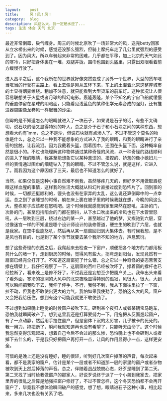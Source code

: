 ```yaml
---
layout:    post
title:     风！风！风！
category:  blog
description: 风这么大，我一定是水逆了...
tags: 生活 体会 天气 北京
---
```

最近非常倒霉，戾气缠身。周三的时候北京吹了一场非常大的风，送完betty回家从立水桥出来的时候，感觉还没那么强烈，但骑上摩托车走了几公里就强烈的感受到了。因为风大，所以车骑起来非常的困难，几乎都在平移，加上北京的天气如此的寒冷，只好把身体裹在一堆，双腿并拢，围巾也围到头盔里，只露出双眼看着前方缓慢行驶了。

进入昌平之后，这个我所在的世界就好像突然变成了另外一个世界，大型的货车哐当哐当的行驶在主路上，看上去像是刚从五环下来，车上的土混着北京这整座城市的土显得烟雾缭绕。稍加不注意，就只能看到大型货车的前车灯。这种状况让人很容易联想关于火星或者月球的科幻电影。轰隆轰隆，某个不知名的宇宙飞船就缓慢的垂直停留在星球的阴暗面，只能看见浅蓝色的某种化学元素合成的强灯，还有推进器周围像龙卷风一样起舞的沙尘。

倒霉的是不知道怎么的眼睛就进入了一块石子，如果说是石子的话，有些不太确切，说石块的话又显得特别的吓人，总之是介于石子和小石块之间的某种东西，想想看大约有1mm，总之不是沙，但说石块就有点渗人了。不过不管这个莫名的物体是什么，总之它以一种我不能想象的方式进入了我的眼睛，和我的眼睛进行了亲密的接触，让我流泪。因为我戴着头盔，围着围巾，还围在头盔下面，这种概率自然是很小的。不过也能理解这种物体通过某种奇怪的风流，以一种奇怪的路线顺利的进入了我的眼睛，我甚至能想象它以某种羞涩的、扭捏的、娇羞的像小媳妇儿一样的表情通过围巾的细缝钻入了我的眼睛。不过不管怎么说，就是这样，它进入了。而我因为这个原因疼了三天，最后也不知道怎么的就好了。

当然，如果仅仅是这种小事自然难不倒我，虽然够疼几天的，但好歹不用做取眉挖眼这样血腥的事情，这样我的生活大概就从科幻片直接过度到恐怖片了。回到家的时候，一切都还挺顺利的，馒头也没有在家弄的太乱，这么说还算倒霉中的一点幸运。总之到了该睡觉的时候，躺在床上裹在被子里的时候我就在想，今晚的风这么大，整栋房子应该都在怒吼吧。这个时候我就感觉到家里果然在怒吼，主卧的门，次卧的门，甚至包括阳台的门都在颤抖，从下水口吹出来的冷风也在下水管里怒吼，从一层吹到三层，绕过右边的某一户，甚至越过了他的梦，又疾驰到六层，穿过像迷宫一样的不知道是哪个设计师设计的装修管道，硬生生的吹到了六层，也就是我家。在空中盘旋怒吼，然后再从某一扇窗回归到大集体去。有时候我想，是不是风也有目的，也是到了某个季节就要去某个我所不知的地方，声息繁衍。

想了这些奇怪的东西之后，我爬起来去检查一下窗户，顺便把各个地方的门都用板凳什么的堵一下，走到厨房的时候，觉得风有些大，拐弯走到阳台，发现竟然有一扇窗已经完全打开了。不知道这扇窗犯了什么错，总之它以一种奇怪的姿态苦苦支撑在墙壁上，我仔细观察了一下，这扇窗的百叶已经被吹坏了，撑着窗的撑杆也已经拉断了，看来晚上是修不好了，不过我还是妄想至少把窗户关上。我伸出头来看了看外面，寒冷的凛冽的大风中的北京夜晚显得特别的孤寂，风很大，很大，大到可以瞬间把我吹下去，我伸了伸手，不行，我够不到，我从下面往里拉了一下窗，拉不动，但我也不敢使出更大的力气，我怕如果我使劲了，恐怕这么大的风，窗户又会把我给压住，想到有这个可能我就更不敢使劲了。

不过想到如果晚上睡觉的时候窗户被吹下去，砸到某个夜归人或者某辆宝马跑车，恐怕我就瞬间破产了。想到这里我还是打算要努力一下。用拖把从反面翘起窗户，有了一点动静，然后用手拉住窗户，但是窗体下沉的太厉害，几乎被卡的死死的。我一用力，拖把断了，瞬间我就知道再也没有希望了，只能听天由命了。这个时候我忽然变得乐观起来，想着自己今后不会过的那么惨，恐怕晚上也不会砸到人或者掉下去什么的，于是我只好把窗户再打开一点，让风的作用显得小一点，这样更安全。

可惜的是晚上还是没有睡好，睡的很轻，听到好几次窗户掉落的声音，每次起来看，都不是我家的窗户，估计是某个一层或者不知道那一层的家里的窗户或者杂物被吹到天上然后掉落的声音。总之，伴随着战战兢兢心态，好歹是睡到了第二天。第二天找了当时给我做窗户的那家人，好说歹说终于派了一个小弟到我家去，把家里弄的很乱之后算是勉强把窗户修好了，不过不管怎样，这个冬天恐怕都不会再开窗户了，毕竟我不想体验瞬间破产的感觉，想了想，眼睛进石子这种小事，相比起来，多来几次也没有关系了吧。